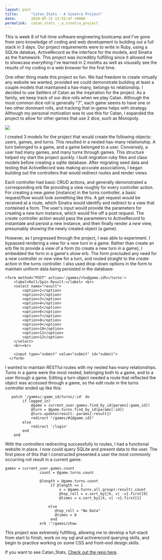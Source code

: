 ```yaml
---
layout: post
title:      "Catan_Stats - A Sinatra Project"
date:       2020-05-15 13:55:47 +0000
permalink:  catan_stats_-_a_sinatra_project
---
```



This is week 8 of full-time software engineering bootcamp and I've gone from zero knowledge of coding and web development to building out a full stack in 3 days. Our project requirements were to write in Ruby, using a SQLite databas,  ActiveRecord as the interface for the models, and Sinatra as the framework. This project was incredibly fulfilling since it allowed me to showcase everything I've learned in 2 months as well as visusally see the results of my coding in a web browser for the first time.

One other thing made this project so fun. We had freedom to create virtually any website we wanted, provided we could demonstrate building at least a couple models that maintained a has-many, belongs-to relationship. I decided to use Settlers of Catan as the inspiration for the project. As a family, we keep track of our dice rolls when we play Catan. Although the most common dice roll is generally "7", each game seems to have one or two other dominant rolls, and tracking that in-game helps with strategy. Although my personal motivation was to use this for Catan, I expanded the project to allow for other games that use 2 dice, such as Monopoly.

![](https://img.buzzfeed.com/buzzfeed-static/static/2019-10/8/15/asset/e9fec4db735b/anigif_sub-buzz-325-1570547000-1.gif?crop=230%3A230%3B7%2C0&resize=475%3A%2A)

I created 3 models for the project that would create the following objects: users, games, and turns. This resulted in a nested has-many relationship.  A turn belonged to a game, and a game belonged to a user. Conversely, a user had many games, and many turns through games. This structure helped my start the project quickly. I built migration ruby files and class models before creating a sqlite database. After migrating seed data and testing that ActiveRecord was making accurate associations, I began building out the controllers that would redirect routes and render views.

Each controller had basic CRUD actions, and generally demonstrated a corresponding erb file providing a view roughly for every controller action. For creating a new *game* [instance] in the turns controller, a basic request/flow would look something like this. A get request would be received at a route, which Sinatra would identify and redirect to a view that contained a form. The user's input would provide the parameters for creating a new *turn* instance, which would fire off a post request. The *create* controller action would pass the parameters to ActiveRecord to instantiate and persist a new instance, and then finally render a *new* view, presumably showing the newly created object (a game).

However, as I progressed through the project, I was able to experiment. I bypassed rendering a view for a *new* turn in a game. Rather than create an erb file to provide a view of a form (to create a new turn in a game), I embedded the form in a game's *show* erb. The form precluded any need for a *new* controller or *new* view for a turn, and routed straight to the *create* action in the turns controller. I also used drop-down options in the form to maintain uniform data being persisted in the database:

``` 
<form method="POST" action='/games/<%=@game.id%>/turns'>
    <label>Roll/Spin Result:</label> <br>
    <select name="result">
        <option>1</option>
        <option>2</option>
        <option>3</option>
        <option>4</option>
        <option>5</option>
        <option>6</option>
        <option>7</option>
        <option>8</option>
        <option>9</option>
        <option>10</option>
        <option>11</option>
        <option>12</option>
    </select>
    <br><br>

    <input type="submit" value="submit" id="submit">
  </form>
```


I wanted to maintain RESTful routes with my nested has-many relationships. *Turns* in a game were the most nested, belonging both to a game, and to a user through a game. Editing a turn object needed a route that reflected the object was accessed through a game, so the *edit* route in the turns controller ended up like this:

```
   patch '/games/:game_id/turns/:id' do
        if logged_in?
            @game = current_user.games.find_by_id(params[:game_id])
            @turn = @game.turns.find_by_id(params[:id])
            @turn.update(result: params[:result])
            redirect "/games/#{@game.id}"
        else
            redirect '/login'
        end                       
    end
```


With the controllers redirecting successfully to routes, I had a functional website in place. I now could query SQLite and present data to the user. The first piece of this that I constructed presented a user the most commonly occurring roll result in a current game: 
``` 
games = current_user.games.count
                count = @game.turns.count
                
                @length = @game.turns.count
                     if @length >= 1
                         x = @game.turns.all.group(:result).count
                         @top_roll = x.sort_by{|k, v| -v}.first[0]
                         @times = x.sort_by{|k, v| -v}.first[1]
                        
                    else
                       @top_roll = "No Data"
                       @times = 0
                     end
                erb :"/games/show
```

This project was extremely fulfilling, allowing me to develop a full-stack from start to finish, work on my sql and activerecord querying skills, and begin to practice working on some CSS and front-end design skills.

If you want to see Catan_Stats, [Check out the repo here](https://github.com/ferrisbueller66/Catan_stats).


